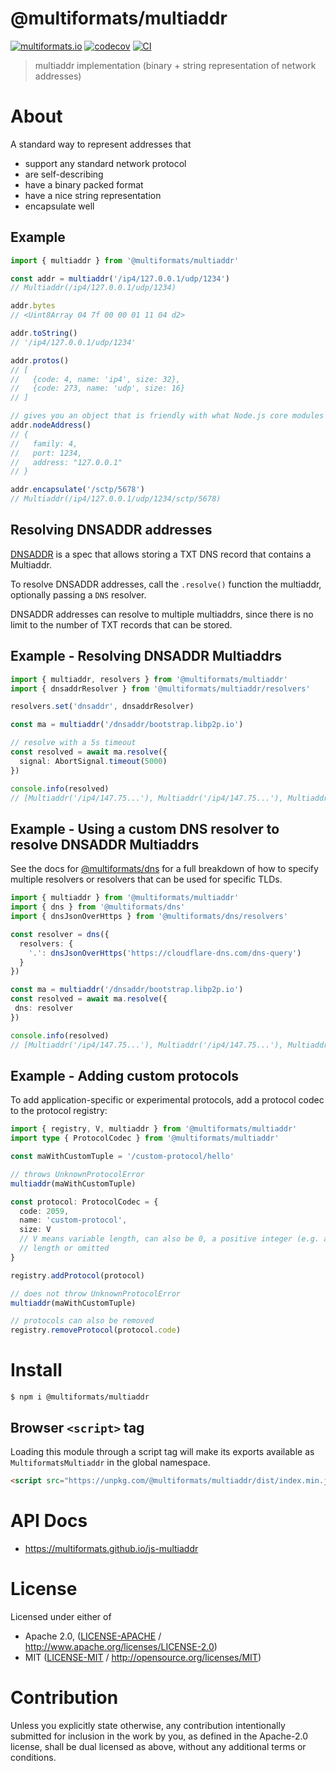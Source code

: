 # @multiformats/multiaddr

[![multiformats.io](https://img.shields.io/badge/project-IPFS-blue.svg?style=flat-square)](http://multiformats.io)
[![codecov](https://img.shields.io/codecov/c/github/multiformats/js-multiaddr.svg?style=flat-square)](https://codecov.io/gh/multiformats/js-multiaddr)
[![CI](https://img.shields.io/github/actions/workflow/status/multiformats/js-multiaddr/js-test-and-release.yml?branch=main\&style=flat-square)](https://github.com/multiformats/js-multiaddr/actions/workflows/js-test-and-release.yml?query=branch%3Amain)

> multiaddr implementation (binary + string representation of network addresses)

# About

<!--

!IMPORTANT!

Everything in this README between "# About" and "# Install" is automatically
generated and will be overwritten the next time the doc generator is run.

To make changes to this section, please update the @packageDocumentation section
of src/index.js or src/index.ts

To experiment with formatting, please run "npm run docs" from the root of this
repo and examine the changes made.

-->

A standard way to represent addresses that

- support any standard network protocol
- are self-describing
- have a binary packed format
- have a nice string representation
- encapsulate well

## Example

```TypeScript
import { multiaddr } from '@multiformats/multiaddr'

const addr = multiaddr('/ip4/127.0.0.1/udp/1234')
// Multiaddr(/ip4/127.0.0.1/udp/1234)

addr.bytes
// <Uint8Array 04 7f 00 00 01 11 04 d2>

addr.toString()
// '/ip4/127.0.0.1/udp/1234'

addr.protos()
// [
//   {code: 4, name: 'ip4', size: 32},
//   {code: 273, name: 'udp', size: 16}
// ]

// gives you an object that is friendly with what Node.js core modules expect for addresses
addr.nodeAddress()
// {
//   family: 4,
//   port: 1234,
//   address: "127.0.0.1"
// }

addr.encapsulate('/sctp/5678')
// Multiaddr(/ip4/127.0.0.1/udp/1234/sctp/5678)
```

## Resolving DNSADDR addresses

[DNSADDR](https://github.com/multiformats/multiaddr/blob/master/protocols/DNSADDR.md) is a spec that allows storing a TXT DNS record that contains a Multiaddr.

To resolve DNSADDR addresses, call the `.resolve()` function the multiaddr, optionally passing a `DNS` resolver.

DNSADDR addresses can resolve to multiple multiaddrs, since there is no limit to the number of TXT records that can be stored.

## Example - Resolving DNSADDR Multiaddrs

```TypeScript
import { multiaddr, resolvers } from '@multiformats/multiaddr'
import { dnsaddrResolver } from '@multiformats/multiaddr/resolvers'

resolvers.set('dnsaddr', dnsaddrResolver)

const ma = multiaddr('/dnsaddr/bootstrap.libp2p.io')

// resolve with a 5s timeout
const resolved = await ma.resolve({
  signal: AbortSignal.timeout(5000)
})

console.info(resolved)
// [Multiaddr('/ip4/147.75...'), Multiaddr('/ip4/147.75...'), Multiaddr('/ip4/147.75...')...]
```

## Example - Using a custom DNS resolver to resolve DNSADDR Multiaddrs

See the docs for [@multiformats/dns](https://www.npmjs.com/package/@multiformats/dns) for a full breakdown of how to specify multiple resolvers or resolvers that can be used for specific TLDs.

```TypeScript
import { multiaddr } from '@multiformats/multiaddr'
import { dns } from '@multiformats/dns'
import { dnsJsonOverHttps } from '@multiformats/dns/resolvers'

const resolver = dns({
  resolvers: {
    '.': dnsJsonOverHttps('https://cloudflare-dns.com/dns-query')
  }
})

const ma = multiaddr('/dnsaddr/bootstrap.libp2p.io')
const resolved = await ma.resolve({
 dns: resolver
})

console.info(resolved)
// [Multiaddr('/ip4/147.75...'), Multiaddr('/ip4/147.75...'), Multiaddr('/ip4/147.75...')...]
```

## Example - Adding custom protocols

To add application-specific or experimental protocols, add a protocol codec
to the protocol registry:

```ts
import { registry, V, multiaddr } from '@multiformats/multiaddr'
import type { ProtocolCodec } from '@multiformats/multiaddr'

const maWithCustomTuple = '/custom-protocol/hello'

// throws UnknownProtocolError
multiaddr(maWithCustomTuple)

const protocol: ProtocolCodec = {
  code: 2059,
  name: 'custom-protocol',
  size: V
  // V means variable length, can also be 0, a positive integer (e.g. a fixed
  // length or omitted
}

registry.addProtocol(protocol)

// does not throw UnknownProtocolError
multiaddr(maWithCustomTuple)

// protocols can also be removed
registry.removeProtocol(protocol.code)
```

# Install

```console
$ npm i @multiformats/multiaddr
```

## Browser `<script>` tag

Loading this module through a script tag will make its exports available as `MultiformatsMultiaddr` in the global namespace.

```html
<script src="https://unpkg.com/@multiformats/multiaddr/dist/index.min.js"></script>
```

# API Docs

- <https://multiformats.github.io/js-multiaddr>

# License

Licensed under either of

- Apache 2.0, ([LICENSE-APACHE](https://github.com/multiformats/js-multiaddr/LICENSE-APACHE) / <http://www.apache.org/licenses/LICENSE-2.0>)
- MIT ([LICENSE-MIT](https://github.com/multiformats/js-multiaddr/LICENSE-MIT) / <http://opensource.org/licenses/MIT>)

# Contribution

Unless you explicitly state otherwise, any contribution intentionally submitted for inclusion in the work by you, as defined in the Apache-2.0 license, shall be dual licensed as above, without any additional terms or conditions.
